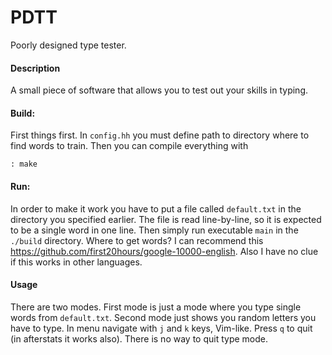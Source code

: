 # PDTT
Poorly designed type tester.
#### Description
A small piece of software that allows you to test out your skills in typing.
#### Build:
First things first. In `config.hh` you must define path to directory where to find words to train.
Then you can compile everything with 
```console
: make
```
#### Run:
In order to make it work you have to put a file called `default.txt` in the directory you specified earlier. The file is read line-by-line, so it is expected to be a single word in one line. Then simply run executable `main` in the `./build` directory.
Where to get words? I can recommend this https://github.com/first20hours/google-10000-english.
Also I have no clue if this works in other languages.
#### Usage
There are two modes. First mode is just a mode where you type single words from `default.txt`. Second mode just shows you random letters you have to type. 
In menu navigate with `j` and `k` keys, Vim-like. Press `q` to quit (in afterstats it works also). There is no way to quit type mode.
